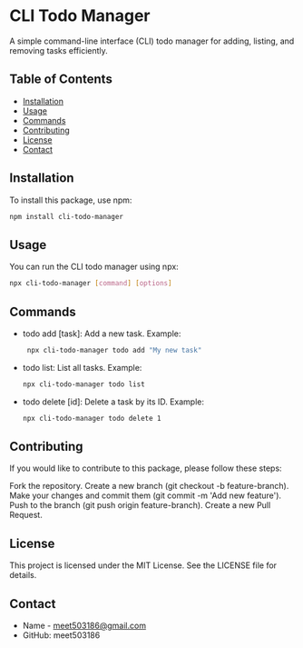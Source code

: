 # CLI Todo Manager

A simple command-line interface (CLI) todo manager for adding, listing, and removing tasks efficiently.

## Table of Contents

- [Installation](#installation)
- [Usage](#usage)
- [Commands](#commands)
- [Contributing](#contributing)
- [License](#license)
- [Contact](#contact)

## Installation

<a id="installation"></a>

To install this package, use npm:

```bash
npm install cli-todo-manager
```

## Usage

<a id="usage"></a>

You can run the CLI todo manager using npx:

```bash
npx cli-todo-manager [command] [options]
```

## Commands

<a id="commands"></a>

- todo add [task]: Add a new task.
  Example:

  ```bash
   npx cli-todo-manager todo add "My new task"
  ```

- todo list: List all tasks.
  Example:

  ```bash
  npx cli-todo-manager todo list
  ```

- todo delete [id]: Delete a task by its ID.
  Example:

  ```bash
  npx cli-todo-manager todo delete 1
  ```

## Contributing

<a id="contributing"></a>

If you would like to contribute to this package, please follow these steps:

Fork the repository.
Create a new branch (git checkout -b feature-branch).
Make your changes and commit them (git commit -m 'Add new feature').
Push to the branch (git push origin feature-branch).
Create a new Pull Request.

## License

<a id="license"></a>

This project is licensed under the MIT License. See the LICENSE file for details.

## Contact

<a id="contact"></a>

- Name - meet503186@gmail.com
- GitHub: meet503186
